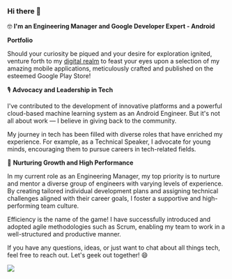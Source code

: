### Hi there 👋

🤓 **I'm an Engineering Manager and Google Developer Expert - Android**

**Portfolio**

Should your curiosity be piqued and your desire for exploration ignited, venture forth to my [digital realm](www.hannaholukoye.com) to feast your eyes upon a selection of my amazing mobile applications, meticulously crafted and published on the esteemed Google Play Store! 

🎙️ **Advocacy and Leadership in Tech**

I've contributed to the development of innovative platforms and a powerful cloud-based machine learning system as an Android Engineer. But it's not all about work — I believe in giving back to the community.

My journey in tech has been filled with diverse roles that have enriched my experience. For example, as a Technical Speaker, I advocate for young minds, encouraging them to pursue careers in tech-related fields.

🌟 **Nurturing Growth and High Performance**

In my current role as an Engineering Manager, my top priority is to nurture and mentor a diverse group of engineers with varying levels of experience. By creating tailored individual development plans and assigning technical challenges aligned with their career goals, I foster a supportive and high-performing team culture.

Efficiency is the name of the game! I have successfully introduced and adopted agile methodologies such as Scrum, enabling my team to work in a well-structured and productive manner. 

If you have any questions, ideas, or just want to chat about all things tech, feel free to reach out. Let's geek out together! 😄

![](https://github.com/misshannah/misshannah/assets/5990196/17ebf6fc-f448-4cea-b5fc-c7a64b7847ba)


